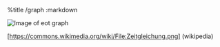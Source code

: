%title
  /graph
:markdown

  ![Image of eot graph](/images/Equation_of_time.jpg)

  [https://commons.wikimedia.org/wiki/File:Zeitgleichung.png] (wikipedia)